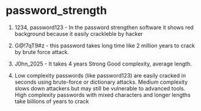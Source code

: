 # password_strength

1. 1234, password123 - In the password strengthen software it shows red background because it easily crackleble by hacker

2. G@!7qT9#z - this password takes long time like 2 million years to crack by brute force attack.

3. J0hn_2025 - It takes 4 years	Strong	Good complexity, average length.

4. Low complexity passwords (like password123) are easily cracked in seconds using brute-force or dictionary attacks.
Medium complexity slows down attackers but may still be vulnerable to advanced tools.
High complexity passwords with mixed characters and longer lengths take billions of years to crack
